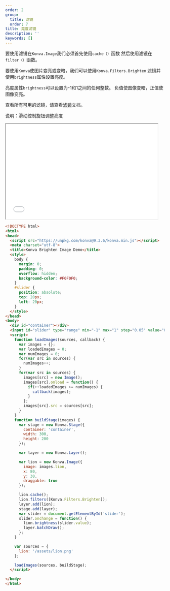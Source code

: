 ```yaml
---
order: 2
group:
  title: 滤镜
  order: 7
title: 亮度滤镜
description: ''
keywords: []
---
```


要使用滤镜在`Konva.Image`我们必须首先使用`cache（）`函数
然后使用滤镜在`filter（）`函数。  

要使用`Konva`使图片变亮或变暗，我们可以使用`Konva.Filters.Brighten`
滤镜并使用`brightness`属性设置亮度。   

亮度属性`brightness`可以设置为-1和1之间的任何整数。
负值使图像变暗，正值使图像变亮。 

查看所有可用的滤镜，请查看[滤镜](https://konvajs.github.io/api/Konva.Filters.html)文档。 


说明：滑动控制旋钮调整亮度  

<iframe src="/downloads/code/filters/Brighten.html" style="width: 50vw;height:300px;"></iframe>

```html
<!DOCTYPE html>
<html>
<head>
  <script src="https://unpkg.com/konva@9.3.6/konva.min.js"></script>
  <meta charset="utf-8">
  <title>Konva Brighten Image Demo</title>
  <style>
    body {
      margin: 0;
      padding: 0;
      overflow: hidden;
      background-color: #F0F0F0;
    }
    #slider {
      position: absolute;
      top: 20px;
      left: 20px; 
    }
  </style>
</head>
<body>
  <div id="container"></div>
  <input id="slider" type="range" min="-1" max="1" step="0.05" value="0">
  <script>
    function loadImages(sources, callback) {
      var images = {};
      var loadedImages = 0;
      var numImages = 0;
      for(var src in sources) {
        numImages++;
      }
      for(var src in sources) {
        images[src] = new Image();
        images[src].onload = function() {
          if(++loadedImages >= numImages) {
            callback(images);
          }
        };
        images[src].src = sources[src];
      }
    }
    function buildStage(images) {
      var stage = new Konva.Stage({
        container: 'container',
        width: 300,
        height: 200
      });

      var layer = new Konva.Layer();

      var lion = new Konva.Image({
        image: images.lion,
        x: 80,
        y: 30,
        draggable: true
      });

      lion.cache();
      lion.filters([Konva.Filters.Brighten]);
      layer.add(lion);
      stage.add(layer);
      var slider = document.getElementById('slider'); 
      slider.onchange = function() {
        lion.brightness(slider.value);
        layer.batchDraw();    
      };
    }

    var sources = {
      lion: '/assets/lion.png'
    };

    loadImages(sources, buildStage);
  </script>

</body>
</html>
```